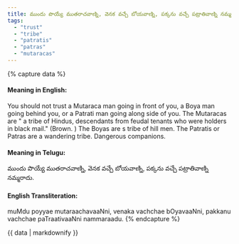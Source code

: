 ```yaml
---
title: ముందు పొయ్యే ముతరాచవాణ్ని, వెనక వచ్చే బోయవాణ్ని, పక్కను వచ్చే పట్రాతివాణ్ని నమ్మరాదు.
tags:
  - "trust"
  - "tribe"
  - "patratis"
  - "patras"
  - "mutaracas"
---
```


{% capture data %}
#### Meaning in English:
You should not trust a Mutaraca man going in front of you, a Boya man going behind you, or a Patrati man going along side of you.
The Mutaracas are " a tribe of Hindus, descendants from feudal tenants who were holders in black mail." (Brown. ) The Boyas are s tribe of hill men. The Patratis or Patras are a wandering tribe.
Dangerous companions.

#### Meaning in Telugu:
ముందు పొయ్యే ముతరాచవాణ్ని, వెనక వచ్చే బోయవాణ్ని, పక్కను వచ్చే పట్రాతివాణ్ని నమ్మరాదు.

#### English Transliteration:
muMdu poyyae mutaraachavaaNni, venaka vachchae bOyavaaNni, pakkanu vachchae paTraativaaNni nammaraadu.
{% endcapture %}

<div class="notice">{{ data | markdownify }}</div>

